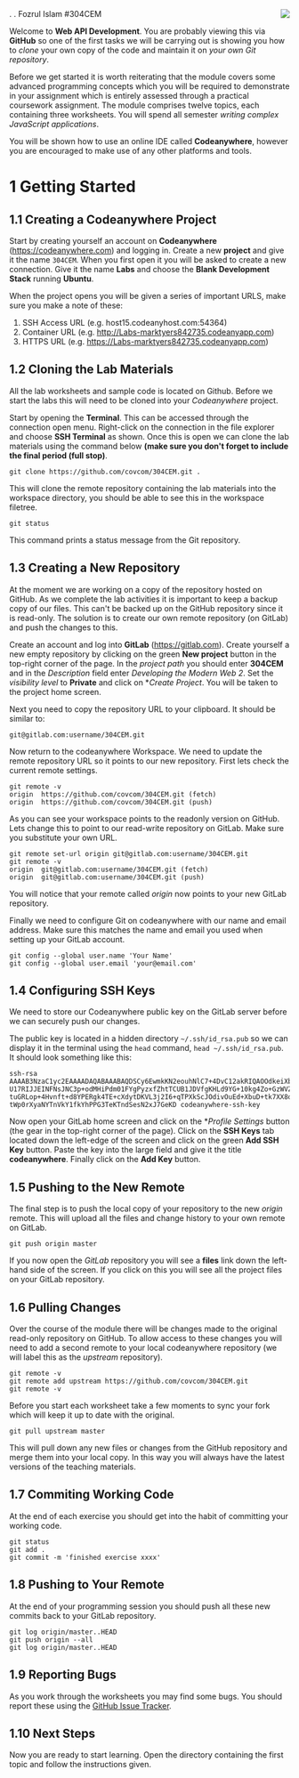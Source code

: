 <img align="right" src="01 Introduction to ECMAScript 6/.images/uni_logo.png">
.
.
Fozrul Islam #304CEM

Welcome to **Web API Development**. You are probably viewing this via **GitHub** so one of the first tasks we will be carrying out is showing you how to *clone* your own copy of the code and maintain it on *your own Git repository*.

Before we get started it is worth reiterating that the module covers some advanced programming concepts which you will be required to demonstrate in your assignment which is entirely assessed through a practical coursework assignment. The module comprises twelve topics, each containing three worksheets. You will spend all semester *writing complex JavaScript applications*.

You will be shown how to use an online IDE called **Codeanywhere**, however you are encouraged to make use of any other platforms and tools.

# 1 Getting Started

## 1.1 Creating a Codeanywhere Project

Start by creating yourself an account on **Codeanywhere** (https://codeanywhere.com) and logging in. Create a new **project** and give it the name `304CEM`. When you first open it you will be asked to create a new connection. Give it the name **Labs** and choose the **Blank Development Stack** running **Ubuntu**.

When the project opens you will be given a series of important URLS, make sure you make a note of these:

1. SSH Access URL (e.g. host15.codeanyhost.com:54364)
2. Container URL (e.g. http://Labs-marktyers842735.codeanyapp.com)
3. HTTPS URL (e.g. https://Labs-marktyers842735.codeanyapp.com)

## 1.2 Cloning the Lab Materials

All the lab worksheets and sample code is located on Github. Before we start the labs this will need to be cloned into your _Codeanywhere_ project.

Start by opening the **Terminal**. This can be accessed through the connection open menu. Right-click on the connection in the file explorer and choose **SSH Terminal** as shown. Once this is open we can clone the lab materials using the command below **(make sure you don't forget to include the final period (full stop)**.
```
git clone https://github.com/covcom/304CEM.git .
```

This will clone the remote repository containing the lab materials into the workspace directory, you should be able to see this in the workspace filetree.
```
git status
```
This command prints a status message from the Git repository.

## 1.3 Creating a New Repository

At the moment we are working on a copy of the repository hosted on GitHub. As we complete the lab activities it is important to keep a backup copy of our files. This can't be backed up on the GitHub repository since it is read-only. The solution is to create our own remote repository (on GitLab) and push the changes to this.

Create an account and log into **GitLab** (https://gitlab.com). Create yourself a new empty repository by clicking on the green **New project** button in the top-right corner of the page. In the *project path* you should enter **304CEM** and in the *Description* field enter *Developing the Modern Web 2*. Set the *visibility level* to **Private** and click on **Create Project*. You will be taken to the project home screen.

Next you need to copy the repository URL to your clipboard. It should be similar to:

`git@gitlab.com:username/304CEM.git`

Now return to the codeanywhere Workspace. We need to update the remote repository URL so it points to our new repository. First lets check the current remote settings.
```
git remote -v
origin  https://github.com/covcom/304CEM.git (fetch)
origin  https://github.com/covcom/304CEM.git (push)
```
As you can see your workspace points to the readonly version on GitHub. Lets change this to point to our read-write repository on GitLab. Make sure you substitute your own URL.
```
git remote set-url origin git@gitlab.com:username/304CEM.git
git remote -v
origin  git@gitlab.com:username/304CEM.git (fetch)
origin  git@gitlab.com:username/304CEM.git (push)
```
You will notice that your remote called *origin* now points to your new GitLab repository.

Finally we need to configure Git on codeanywhere with our name and email address. Make sure this matches the name and email you used when setting up your GitLab account.
```
git config --global user.name 'Your Name'
git config --global user.email 'your@email.com'
```

## 1.4 Configuring SSH Keys

We need to store our Codeanywhere public key on the GitLab server before we can securely push our changes.

The public key is located in a hidden directory `~/.ssh/id_rsa.pub` so we can display it in the terminal using the `head` command, `head ~/.ssh/id_rsa.pub`. It should look something like this:
```
ssh-rsa AAAAB3NzaC1yc2EAAAADAQABAAABAQDSCy6EwmkKN2eouhNlC7+4DvC12akRIQAOOdkeiXbQXSdgeYZFXLu108eeADc1gZuVbuUOzwP
U17RIJJEINFNsJNC3p+odMHiPdm01FYgPyzxfZhtTCUB1JDVfgKHLd9YG+10kg4Zo+GzWVZFOzur/otL9Vmtibv7yuOAQOMTzyvQaanAFbvMVDp
tuGRLop+4Hvnft+d8YPERgk4TE+cXdytDKVL3j2I6+qTPXkScJOdivOuEd+XbuD+tk7XX8qeTZvjiYsO9Irog27XAi0P1qwjZKmu6KZMmwgZZNr
tWp0rXyaNYTnVkY1fkYhPPG3TeKTndSesN2xJ7GeKD codeanywhere-ssh-key
```

Now open your GitLab home screen and click on the **Profile Settings* button (the gear in the top-right corner of the page). Click on the **SSH Keys** tab located down the left-edge of the screen and click on the green **Add SSH Key** button. Paste the key into the large field and give it the title **codeanywhere**. Finally click on the **Add Key** button.

## 1.5 Pushing to the New Remote

The final step is to push the local copy of your repository to the new *origin* remote. This will upload all the files and change history to your own remote on GitLab.
```
git push origin master
```
If you now open the *GitLab* repository you will see a **files** link down the left-hand side of the screen. If you click on this you will see all the project files on your GitLab repository.

## 1.6 Pulling Changes

Over the course of the module there will be changes made to the original read-only repository on GitHub. To allow access to these changes you will need to add a second remote to your local codeanywhere repository (we will label this as the *upstream* repository).
```
git remote -v
git remote add upstream https://github.com/covcom/304CEM.git
git remote -v
```
Before you start each worksheet take a few moments to sync your fork which will keep it up to date with the original.
```
git pull upstream master
```
This will pull down any new files or changes from the GitHub repository and merge them into your local copy. In this way you will always have the latest versions of the teaching materials.

## 1.7 Commiting Working Code

At the end of each exercise you should get into the habit of committing your working code.
```
git status
git add .
git commit -m 'finished exercise xxxx'
```

## 1.8 Pushing to Your Remote

At the end of your programming session you should push all these new commits back to your GitLab repository.
```
git log origin/master..HEAD
git push origin --all
git log origin/master..HEAD
```

## 1.9 Reporting Bugs

As you work through the worksheets you may find some bugs. You should report these using the [GitHub Issue Tracker](https://github.com/covcom/304CEM/issues). 

## 1.10 Next Steps

Now you are ready to start learning. Open the directory containing the first topic and follow the instructions given.
